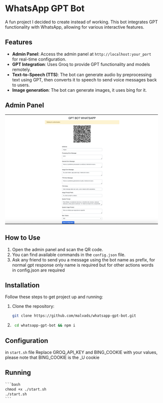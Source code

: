 # WhatsApp GPT Bot

A fun project I decided to create instead of working. This bot integrates GPT functionality with WhatsApp, allowing for various interactive features.

## Features

- **Admin Panel**: Access the admin panel at `http://localhost:your_port` for real-time configuration.
- **GPT Integration**: Uses Groq to provide GPT functionality and models remotely.
- **Text-to-Speech (TTS)**: The bot can generate audio by preprocessing text using GPT, then converts it to speech to send voice messages back to users.
- **Image generation**: The bot can generate images, it uses bing for it.

## Admin Panel

![Alt text](assets/admin.png)

## How to Use

1. Open the admin panel and scan the QR code.
2. You can find available commands in the `config.json` file.
3. Ask any friend to send you a message using the bot name as prefix, for normal gpt response only name is required but for other actions words in config.json are required

## Installation

Follow these steps to get project up and running:

1. Clone the repository:
   ```bash
   git clone https://github.com/malvads/whatsapp-gpt-bot.git
   ````

2. ```bash
    cd whatsapp-gpt-bot && npm i
    ````

## Configuration

in `start.sh` file Replace GROQ_API_KEY and BING_COOKIE with your values, please note that BING_COOKIE is the _U cookie

## Running
    ```bash
    chmod +x ./start.sh
    ./start.sh
    ```
